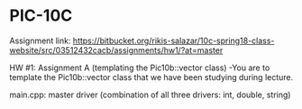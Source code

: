# PIC-10C

Assignment link: 
https://bitbucket.org/rikis-salazar/10c-spring18-class-website/src/03512432cacb/assignments/hw1/?at=master

HW #1: Assignment A (templating the Pic10b::vector class)
-You are to template the Pic10b::vector class that we have been studying during lecture.

main.cpp: master driver (combination of all three drivers: int, double, string) 
